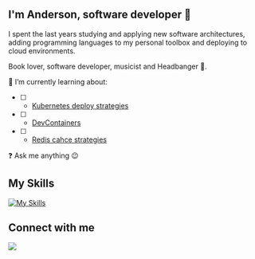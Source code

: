 ## I'm Anderson, software developer 🚀

I spent the last years studying and applying new software architectures, adding programming languages to my personal toolbox and deploying to cloud environments.

Book lover, software developer, musicist and Headbanger 🤘.  
  

🌱 I’m currently learning about:
- [ ] - [Kubernetes deploy strategies](https://www.udemy.com/course/kubernetes-power-profissional-formacao-inicial-completa/?couponCode=KEEPLEARNINGBR)
- [ ] - [DevContainers](https://containers.dev/)
- [ ] - [Redis cahce strategies](https://docs.aws.amazon.com/whitepapers/latest/database-caching-strategies-using-redis/caching-patterns.html)
      
❓ Ask me anything 😉  

## My Skills
[![My Skills](https://skillicons.dev/icons?i=linux,bash,aws,javascript,typescript,dotnet,nodejs,nestjs,docker,git,go,md,terraform,dynamodb,postgres,mongodb,mysql,postman,rabbitmq&perline=7)](https://skillicons.dev)
</td><td valign="top" width="33%">

## Connect with me  
<div align="left">
<a href="https://linktr.ee/oalemos" target="_blank">
<img src="https://img.shields.io/badge/linktree-profile-green" style="margin-bottom: 5px;" />
</a>
</div>  
<br/>  
